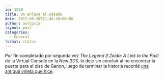 ```yaml
---
id: 1528
title: Un enlace al pasado
date: 2017-06-20T21:46:18+00:00
author: autopsia
layout: post
categories:
  - General
format: status
---
```

Por fin completado por segunda vez _The Legend if Zelda: A Link to the Past_ de la Virtual Console en la New 3DS, lo deje sin concluir al no encontrar la puerta para el piso de Ganon, luego de terminar la historia recordé [una antigua viñeta que hice](http://sectordefectuoso.com/a/el-triste-final-de-los-rpg/).
